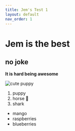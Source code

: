 ```yaml
---
title: Jem's Test 1
layout: default
nav_order: 1
---
```

# Jem is the best
## no joke
**It is hard being awesome**

![cute puppy](https://upload.wikimedia.org/wikipedia/commons/f/ff/Raskal.jpg)
1. puppy
2. horse
:racehorse:
3. shark
- mango
- raspberries
- blueberries
